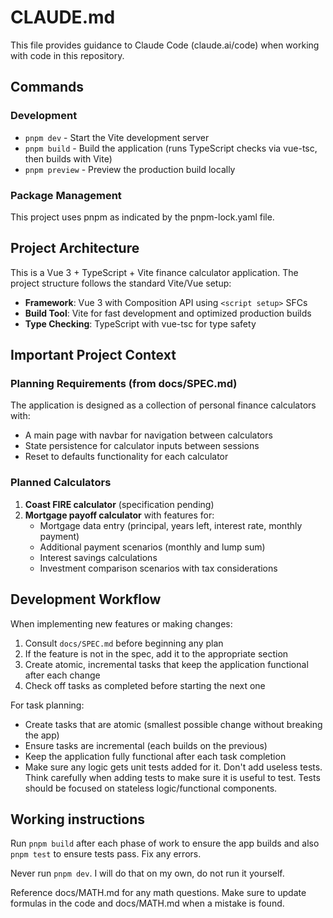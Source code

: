 # CLAUDE.md

This file provides guidance to Claude Code (claude.ai/code) when working with code in this repository.

## Commands

### Development
- `pnpm dev` - Start the Vite development server
- `pnpm build` - Build the application (runs TypeScript checks via vue-tsc, then builds with Vite)
- `pnpm preview` - Preview the production build locally

### Package Management
This project uses pnpm as indicated by the pnpm-lock.yaml file.

## Project Architecture

This is a Vue 3 + TypeScript + Vite finance calculator application. The project structure follows the standard Vite/Vue setup:

- **Framework**: Vue 3 with Composition API using `<script setup>` SFCs
- **Build Tool**: Vite for fast development and optimized production builds
- **Type Checking**: TypeScript with vue-tsc for type safety

## Important Project Context

### Planning Requirements (from docs/SPEC.md)
The application is designed as a collection of personal finance calculators with:
- A main page with navbar for navigation between calculators
- State persistence for calculator inputs between sessions
- Reset to defaults functionality for each calculator

### Planned Calculators
1. **Coast FIRE calculator** (specification pending)
2. **Mortgage payoff calculator** with features for:
   - Mortgage data entry (principal, years left, interest rate, monthly payment)
   - Additional payment scenarios (monthly and lump sum)
   - Interest savings calculations
   - Investment comparison scenarios with tax considerations

## Development Workflow

When implementing new features or making changes:
1. Consult `docs/SPEC.md` before beginning any plan
2. If the feature is not in the spec, add it to the appropriate section
3. Create atomic, incremental tasks that keep the application functional after each change
4. Check off tasks as completed before starting the next one

For task planning:
- Create tasks that are atomic (smallest possible change without breaking the app)
- Ensure tasks are incremental (each builds on the previous)
- Keep the application fully functional after each task completion
- Make sure any logic gets unit tests added for it. Don't add useless tests. Think carefully when adding tests to make sure it is useful to test. Tests should be focused on stateless logic/functional components. 

## Working instructions

Run `pnpm build` after each phase of work to ensure the app builds and also `pnpm test` to ensure tests pass. Fix any errors.

Never run `pnpm dev`. I will do that on my own, do not run it yourself.

Reference docs/MATH.md for any math questions. Make sure to update formulas in the code and docs/MATH.md when a mistake is found.

